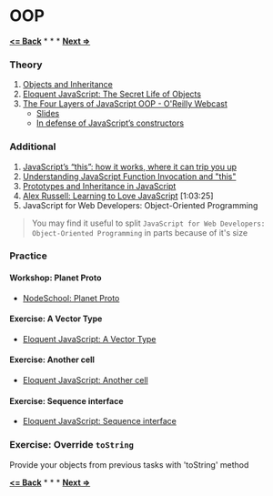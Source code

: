 # OOP

**[<= Back](../04-high-order-functions/high-order-functions.md)**		*	*	*	**[Next =>](../06-project-elife/project-elife.md)**

### Theory

1. [Objects and Inheritance](http://speakingjs.com/es5/ch17.html)
1. [Eloquent JavaScript: The Secret Life of Objects](http://eloquentjavascript.net/06_object.html)
1. [The Four Layers of JavaScript OOP - O'Reilly Webcast](https://www.youtube.com/watch?v=VJOTcUsD2kA&t=6m16s)
    * [Slides](https://speakerdeck.com/rauschma/the-four-layers-of-javascript-oop)
    * [In defense of JavaScript’s constructors](http://www.2ality.com/2013/07/defending-constructors.html)

### Additional

1. [JavaScript’s “this”: how it works, where it can trip you up](http://www.2ality.com/2014/05/this.html)
1. [Understanding JavaScript Function Invocation and "this"](http://yehudakatz.com/2011/08/11/understanding-javascript-function-invocation-and-this/)
1. [Prototypes and Inheritance in JavaScript](https://msdn.microsoft.com/en-us/magazine/ff852808.aspx)
1. [Alex Russell: Learning to Love JavaScript](https://www.youtube.com/watch?v=seX7jYI96GE) [1:03:25]
1. JavaScript for Web Developers: Object-Oriented Programming

> You may find it useful to split `JavaScript for Web Developers: Object-Oriented Programming` in parts because of it's size

### Practice

#### Workshop: Planet Proto

* [NodeSchool: Planet Proto](https://github.com/sporto/planetproto)

#### Exercise: A Vector Type
 
* [Eloquent JavaScript: A Vector Type](http://eloquentjavascript.net/06_object.html#h_zO8FRQBMAy)
 
#### Exercise: Another cell
 
* [Eloquent JavaScript: Another cell](http://eloquentjavascript.net/06_object.html#h_nLNNevzcF7)
 
#### Exercise: Sequence interface
 
* [Eloquent JavaScript: Sequence interface](http://eloquentjavascript.net/06_object.html#h_a0w19Kx5iq)

### Exercise: Override `toString`

Provide your objects from previous tasks with 'toString' method  


**[<= Back](../04-high-order-functions/high-order-functions.md)**		*	*	*	**[Next =>](../06-project-elife/project-elife.md)**

